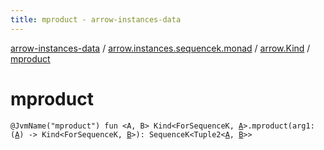 ```yaml
---
title: mproduct - arrow-instances-data
---
```


[arrow-instances-data](../../index.html) / [arrow.instances.sequencek.monad](../index.html) / [arrow.Kind](index.html) / [mproduct](./mproduct.html)

# mproduct

`@JvmName("mproduct") fun <A, B> Kind<ForSequenceK, `[`A`](mproduct.html#A)`>.mproduct(arg1: (`[`A`](mproduct.html#A)`) -> Kind<ForSequenceK, `[`B`](mproduct.html#B)`>): SequenceK<Tuple2<`[`A`](mproduct.html#A)`, `[`B`](mproduct.html#B)`>>`